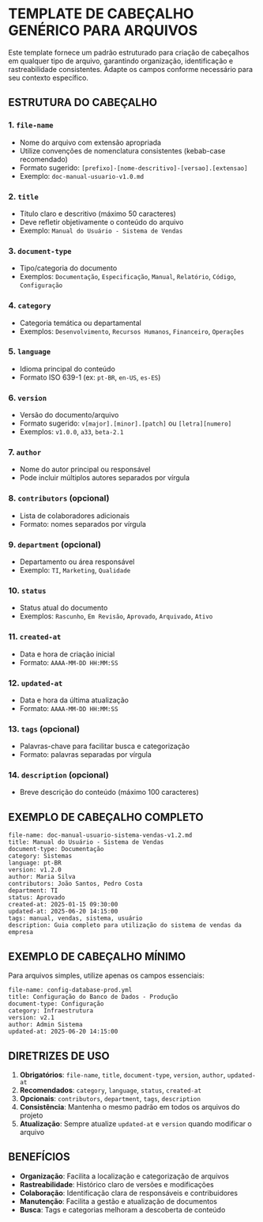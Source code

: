 # TEMPLATE DE CABEÇALHO GENÉRICO PARA ARQUIVOS

Este template fornece um padrão estruturado para criação de cabeçalhos em qualquer tipo de arquivo, garantindo organização, identificação e rastreabilidade consistentes. Adapte os campos conforme necessário para seu contexto específico.

## ESTRUTURA DO CABEÇALHO

### 1. `file-name`
* Nome do arquivo com extensão apropriada
* Utilize convenções de nomenclatura consistentes (kebab-case recomendado)
* Formato sugerido: `[prefixo]-[nome-descritivo]-[versao].[extensao]`
* Exemplo: `doc-manual-usuario-v1.0.md`

### 2. `title`
* Título claro e descritivo (máximo 50 caracteres)
* Deve refletir objetivamente o conteúdo do arquivo
* Exemplo: `Manual do Usuário - Sistema de Vendas`

### 3. `document-type`
* Tipo/categoria do documento
* Exemplos: `Documentação`, `Especificação`, `Manual`, `Relatório`, `Código`, `Configuração`

### 4. `category`
* Categoria temática ou departamental
* Exemplos: `Desenvolvimento`, `Recursos Humanos`, `Financeiro`, `Operações`

### 5. `language`
* Idioma principal do conteúdo
* Formato ISO 639-1 (ex: `pt-BR`, `en-US`, `es-ES`)

### 6. `version`
* Versão do documento/arquivo
* Formato sugerido: `v[major].[minor].[patch]` ou `[letra][numero]`
* Exemplos: `v1.0.0`, `a33`, `beta-2.1`

### 7. `author`
* Nome do autor principal ou responsável
* Pode incluir múltiplos autores separados por vírgula

### 8. `contributors` (opcional)
* Lista de colaboradores adicionais
* Formato: nomes separados por vírgula

### 9. `department` (opcional)
* Departamento ou área responsável
* Exemplo: `TI`, `Marketing`, `Qualidade`

### 10. `status`
* Status atual do documento
* Exemplos: `Rascunho`, `Em Revisão`, `Aprovado`, `Arquivado`, `Ativo`

### 11. `created-at`
* Data e hora de criação inicial
* Formato: `AAAA-MM-DD HH:MM:SS`

### 12. `updated-at`
* Data e hora da última atualização
* Formato: `AAAA-MM-DD HH:MM:SS`

### 13. `tags` (opcional)
* Palavras-chave para facilitar busca e categorização
* Formato: palavras separadas por vírgula

### 14. `description` (opcional)
* Breve descrição do conteúdo (máximo 100 caracteres)

## EXEMPLO DE CABEÇALHO COMPLETO

```
file-name: doc-manual-usuario-sistema-vendas-v1.2.md
title: Manual do Usuário - Sistema de Vendas
document-type: Documentação
category: Sistemas
language: pt-BR
version: v1.2.0
author: Maria Silva
contributors: João Santos, Pedro Costa
department: TI
status: Aprovado
created-at: 2025-01-15 09:30:00
updated-at: 2025-06-20 14:15:00
tags: manual, vendas, sistema, usuário
description: Guia completo para utilização do sistema de vendas da empresa
```

## EXEMPLO DE CABEÇALHO MÍNIMO

Para arquivos simples, utilize apenas os campos essenciais:

```
file-name: config-database-prod.yml
title: Configuração do Banco de Dados - Produção
document-type: Configuração
category: Infraestrutura
version: v2.1
author: Admin Sistema
updated-at: 2025-06-20 14:15:00
```

## DIRETRIZES DE USO

1. **Obrigatórios**: `file-name`, `title`, `document-type`, `version`, `author`, `updated-at`
2. **Recomendados**: `category`, `language`, `status`, `created-at`
3. **Opcionais**: `contributors`, `department`, `tags`, `description`
4. **Consistência**: Mantenha o mesmo padrão em todos os arquivos do projeto
5. **Atualização**: Sempre atualize `updated-at` e `version` quando modificar o arquivo

## BENEFÍCIOS

- **Organização**: Facilita a localização e categorização de arquivos
- **Rastreabilidade**: Histórico claro de versões e modificações
- **Colaboração**: Identificação clara de responsáveis e contribuidores
- **Manutenção**: Facilita a gestão e atualização de documentos
- **Busca**: Tags e categorias melhoram a descoberta de conteúdo